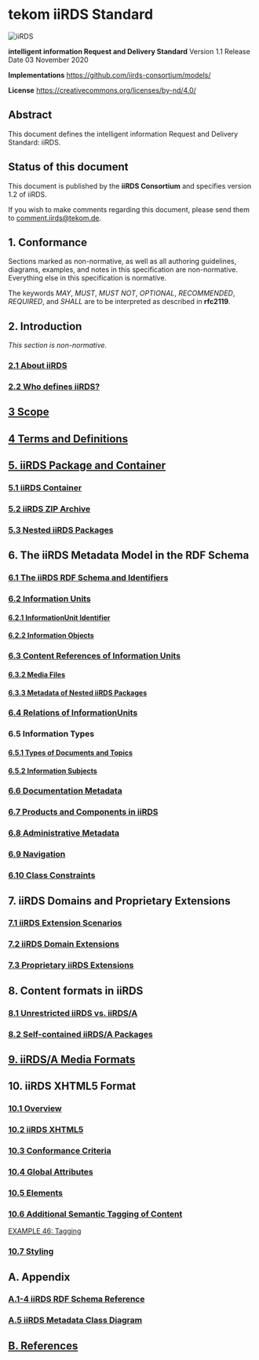 # tekom iiRDS Standard

![iiRDS](https://iirds.org/fileadmin/iiRDS_specification/20201103-1.1-release/images/logos/iiRDS.jpg)

**intelligent information Request and Delivery Standard**
Version 1.1 Release Date 03 November 2020

**Implementations**
https://github.com/iirds-consortium/models/

**License**
https://creativecommons.org/licenses/by-nd/4.0/

## Abstract

This document defines the intelligent information Request and Delivery Standard: iiRDS.</p>

## Status of this document

This document is published by the **iiRDS Consortium** and specifies version 1.2 of iiRDS.

If you wish to make comments regarding this document, please send them to comment.iirds@tekom.de.
  
## 1. Conformance</h1>

Sections marked as non-normative, as well as all authoring guidelines, diagrams, examples, and notes in this specification are non-normative. Everything else in this specification is normative.

The keywords *MAY*, *MUST*, *MUST NOT*, *OPTIONAL*, *RECOMMENDED*, *REQUIRED*, and *SHALL* are to be interpreted as described in **rfc2119**.

## 2. Introduction

*This section is non-normative.*

### [2.1 About iiRDS](sections/introduction/introduction.md)

### [2.2 Who defines iiRDS?](sections/introduction/contributors.md)

## [3 Scope](sections/introduction/scope.md)

## [4 Terms and Definitions](sections/introduction/termsanddefinitions.md)

## [5. iiRDS Package and Container](sections/container/package.md)

### [5.1 iiRDS Container](sections/container/container.md)

### [5.2 iiRDS ZIP Archive](sections/container/zippackage.md)

### [5.3 Nested iiRDS Packages](sections/container/nestedpackages.md)

## 6. The iiRDS Metadata Model in the RDF Schema

### [6.1 The iiRDS RDF Schema and Identifiers](sections/structure/rdfsschemaandiris.md)

### [6.2 Information Units](sections/structure/rdfsinfounits_chunks.md)

#### [6.2.1 InformationUnit Identifier](sections/structure/rdfsinfounitidentifier.md)

#### [6.2.2 Information Objects](sections/structure/rdfsinfoobject.md)

### [6.3 Content References of Information Units](sections/structure/rdfscontentreference.md)

#### [6.3.2 Media Files](sections/structure/rdfsmediafiles.md)

#### [6.3.3 Metadata of Nested iiRDS Packages](sections/structure/rdfsnestedpackages.md)

### [6.4 Relations of InformationUnits](sections/structure/rdfsinfounitrelations.md)

### 6.5 Information Types

#### [6.5.1 Types of Documents and Topics](sections/structure/rdfsinfotypes.md)

#### [6.5.2 Information Subjects](sections/structure/rfdsinfosubjects.md)

### [6.6 Documentation Metadata](sections/structure/rdfsdocmetadata.md)

### [6.7 Products and Components in iiRDS](sections/structure/rdfsproductcomponent.md)

### [6.8 Administrative Metadata](sections/structure/rdfsadministrative.md)

### [6.9 Navigation](sections/structure/rdfsnavigation.md)

### [6.10 Class Constraints](sections/structure/rdfsclassconstraints.md)

## 7. iiRDS Domains and Proprietary Extensions
  
### [7.1 iiRDS Extension Scenarios](sections/structure/rdfsstandardextensions.md)

### [7.2 iiRDS Domain Extensions](sections/structure/rdfsdomainextensions.md)

### [7.3 Proprietary iiRDS Extensions](sections/structure/rdfsproprietaryextensions.md)

  <!-- Content -->
## 8. Content formats in iiRDS

### [8.1 Unrestricted iiRDS vs. iiRDS/A](sections/content/unrestricted_vs_a.md)

### [8.2 Self-contained iiRDS/A Packages](sections/content/selfcontained-a.md)

## [9. iiRDS/A Media Formats](sections/levels/mediaformats.md)

## 10. iiRDS XHTML5 Format

### [10.1 Overview](sections/levels/html5format-overview.md)

### [10.2 iiRDS XHTML5](sections/levels/html5format-format.md)

### [10.3 Conformance Criteria](sections/levels/html5format-conformance.md)

### [10.4 Global Attributes](sections/levels/html5format-globalattributes.md)

### [10.5 Elements](sections/levels/html5format-elements.md)

### [10.6 Additional Semantic Tagging of Content](sections/levels/html5tagging.md)

[EXAMPLE 46: Tagging](sections/levels/html5tagging-example.html)

### [10.7 Styling](sections/levels/html5format-styling.md)

## A. Appendix

### [A.1-4 iiRDS RDF Schema Reference](sections/structure/rdfsreference.md)
  
### [A.5 iiRDS Metadata Class Diagram](sections/structure/rdfsdiagrams.md)

## [B. References](sections/structure/references.md)
